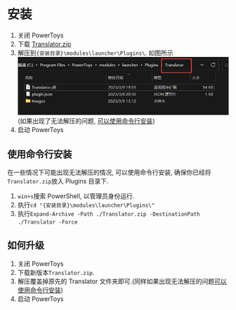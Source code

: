 # 安装

1. 关闭 PowerToys
2. 下载 [Translator.zip](https://github.com/N0I0C0K/PowerTranslator/releases)
3. 解压到`{安装目录}\modules\launcher\Plugins\`.
   如图所示
   ![file](../Images/file.png)
   (如果出现了无法解压的问题, [可以使用命令行安装](#使用命令行安装))
4. 启动 PowerToys

## 使用命令行安装

在一些情况下可能出现无法解压的情况, 可以使用命令行安装, 确保你已经将`Translator.zip`放入 Plugins 目录下.

1. `win+s`搜索 PowerShell, 以管理员身份运行.
2. 执行`cd "{安装目录}\modules\launcher\Plugins\"`
3. 执行`Expand-Archive -Path ./Translator.zip -DestinationPath ./Translator -Force`

## 如何升级

1. 关闭 PowerToys
2. 下载新版本`Translator.zip`.
3. 解压覆盖掉原先的 Translator 文件夹即可.(同样如果出现无法解压的问题[可以使用命令行安装](#使用命令行安装))
4. 启动 PowerToys
